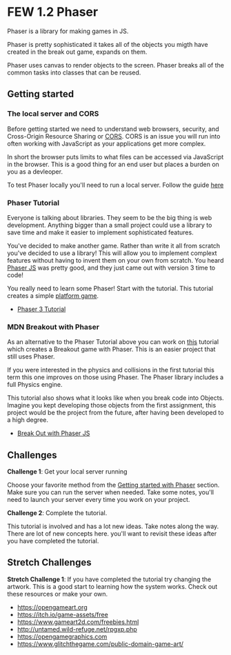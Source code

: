 # FEW 1.2 Phaser

Phaser is a library for making games in JS. 

Phaser is pretty sophisticated it takes all of the objects you migth have created in the break out game, expands on them. 

Phaser uses canvas to render objects to the screen. Phaser breaks all of the common tasks into classes that can be reused. 

## Getting started

### The local server and CORS

Before getting started we need to understand web browsers, security, and Cross-Origin Resource Sharing or [CORS](https://developer.mozilla.org/en-US/docs/Web/HTTP/CORS). 
CORS is an issue you will run into often working with JavaScript as your applications get more complex. 

In short the browser puts limits to what files can be accessed via JavaScript in the browser. This is a good thing for an end user but places a burden on you as a devleoper. 

To test Phaser locally you'll need to run a local server. Follow the guide [here](https://phaser.io/tutorials/getting-started-phaser3)

### Phaser Tutorial

Everyone is talking about libraries. They seem to be the big thing is web development. Anything bigger than a small project could use a library to save time and make it easier to implement sophisticated features. 

You've decided to make another game. Rather than write it all from scratch you've decided to use a library! This will allow you to implement complext features without having to invent them on your own from scratch. You heard [Phaser JS](https://phaser.io) was pretty good, and they just came out with version 3 time to code! 

You really need to learn some Phaser! Start with the tutorial. This tutorial creates a simple [platform game](https://en.wikipedia.org/wiki/Platform_game). 

- [Phaser 3 Tutorial](https://phaser.io/tutorials/making-your-first-phaser-3-game/)

### MDN Breakout with Phaser

As an alternative to the Phaser Tutorial above you can work on [this](https://developer.mozilla.org/en-US/docs/Games/Tutorials/2D_breakout_game_Phaser) tutorial which creates a Breakout game with Phaser. This is an easier project that still uses Phaser. 

If you were interested in the physics and collisions in the first tutorial this term this one improves on those using Phaser. The Phaser library includes a full Physics engine. 

This tutorial also shows what it looks like when you break code into Objects. Imagine you kept developing those objects from the first assignment, this project would be the project from the future, after having been developed to a high degree. 

- [Break Out with Phaser JS](https://developer.mozilla.org/en-US/docs/Games/Tutorials/2D_breakout_game_Phaser)

## Challenges 

**Challenge 1**: Get your local server running

Choose your favorite method from the [Getting started with Phaser](https://phaser.io/tutorials/getting-started-phaser3) section. Make sure you can run the server when needed. Take some notes, you'll need to launch your server every time you work on your project. 

**Challenge 2**: Complete the tutorial. 

This tutorial is involved and has a lot new ideas. Take notes along the way. There are lot of new concepts here. 
you'll want to revisit these ideas after you have completed the tutorial. 

## Stretch Challenges 

**Stretch Challenge 1**: If you have completed the tutorial try changing the artwork. 
This is a good start to learning how the system works. Check out these resources or make your own. 

- https://opengameart.org
- https://itch.io/game-assets/free
- https://www.gameart2d.com/freebies.html
- http://untamed.wild-refuge.net/rpgxp.php
- https://opengamegraphics.com
- https://www.glitchthegame.com/public-domain-game-art/



